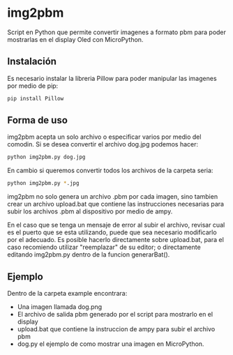 # img2pbm

Script en Python que permite convertir imagenes a formato pbm para poder mostrarlas en el display Oled con MicroPython.

## Instalación

Es necesario instalar la libreria Pillow para poder manipular las imagenes por medio de pip:

```sh
pip install Pillow
```
## Forma de uso

img2pbm acepta un solo archivo o especificar varios por medio del comodin.
Si se desea convertir el archivo dog.jpg podemos hacer:

```sh
python img2pbm.py dog.jpg
```
En cambio si queremos convertir todos los archivos de la carpeta seria:
```sh
python img2pbm.py *.jpg
```

img2pbm no solo genera un archivo .pbm por cada imagen, sino tambien crear un archivo upload.bat que contiene las instrucciones necesarias para subir los archivos .pbm al dispositivo por medio de ampy. 

En el caso que se tenga un mensaje de error al subir el archivo, revisar cual es el puerto que se esta utilizando, puede que sea necesario modificarlo por el adecuado. Es posible hacerlo directamente sobre upload.bat, para el caso recomiendo utilizar "reemplazar" de su editor; o directamente editando img2pbm.py dentro de la funcion generarBat().

## Ejemplo

Dentro de la carpeta example encontrara:
- Una imagen llamada dog.png
- El archivo de salida pbm generado por el script para mostrarlo en el display
- upload.bat que contiene la instruccion de ampy para subir el archivo pbm
- dog.py el ejemplo de como mostrar una imagen en MicroPython.